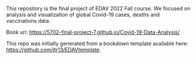 This repository is the final project of EDAV 2022 Fall course.
We focused on analysis and visualization of global Covid-19 cases, deaths and vaccinations data.

Book url: https://5702-final-project-7.github.io/Covid-19-Data-Analysis/

This repo was initially generated from a bookdown template available here: https://github.com/jtr13/EDAVtemplate.

